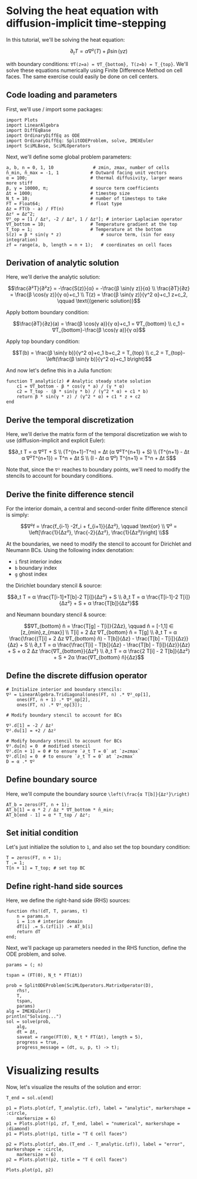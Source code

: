 # Solving the heat equation with diffusion-implicit time-stepping

In this tutorial, we'll be solving the heat equation:

```math
∂_t T = α ∇²(T) + β \sin(γ z)
```

with boundary conditions: ``∇T(z=a) = ∇T_{bottom}, T(z=b) = T_{top}``. We'll solve these equations numerically using Finite Difference Method on cell faces. The same exercise could easily be done on cell centers.

## Code loading and parameters

First, we'll use / import some packages:

```@example diffusionimplicit
import Plots
import LinearAlgebra
import DiffEqBase
import OrdinaryDiffEq as ODE
import OrdinaryDiffEq: SplitODEProblem, solve, IMEXEuler
import SciMLBase, SciMLOperators
```

Next, we'll define some global problem parameters:

```@example diffusionimplicit
a, b, n = 0, 1, 10               # zmin, zmax, number of cells
n̂_min, n̂_max = -1, 1            # Outward facing unit vectors
α = 100;                        # thermal diffusivity, larger means more stiff
β, γ = 10000, π;                # source term coefficients
Δt = 1000;                      # timestep size
N_t = 10;                       # number of timesteps to take
FT = Float64;                   # float type
Δz = FT(b - a) / FT(n)
Δz² = Δz^2;
∇²_op = [1 / Δz², -2 / Δz², 1 / Δz²]; # interior Laplacian operator
∇T_bottom = 10;                 # Temperature gradient at the top
T_top = 1;                      # Temperature at the bottom
S(z) = β * sin(γ * z)               # source term, (sin for easy integration)
zf = range(a, b, length = n + 1);   # coordinates on cell faces
```

## Derivation of analytic solution

Here, we'll derive the analytic solution:

```math
\frac{∂²T}{∂²z} = -\frac{S(z)}{α} = -\frac{β \sin(γ z)}{α} \\
\frac{∂T}{∂z} = \frac{β \cos(γ z)}{γ α}+c_1 \\
T(z) = \frac{β \sin(γ z)}{γ^2 α}+c_1 z+c_2, \qquad \text{(generic solution)}
```

Apply bottom boundary condition:

```math
\frac{∂T}{∂z}(a) = \frac{β \cos(γ a)}{γ α}+c_1 = ∇T_{bottom} \\
c_1 = ∇T_{bottom}-\frac{β \cos(γ a)}{γ α}
```

Apply top boundary condition:

```math
T(b) = \frac{β \sin(γ b)}{γ^2 α}+c_1 b+c_2 = T_{top} \\
c_2 = T_{top}-\left(\frac{β \sin(γ b)}{γ^2 α}+c_1 b\right)
```

And now let's define this in a Julia function:

```@example diffusionimplicit
function T_analytic(z) # Analytic steady state solution
    c1 = ∇T_bottom - β * cos(γ * a) / (γ * α)
    c2 = T_top - (β * sin(γ * b) / (γ^2 * α) + c1 * b)
    return β * sin(γ * z) / (γ^2 * α) + c1 * z + c2
end
```

## Derive the temporal discretization

Here, we'll derive the matrix form of the temporal discretization we wish to use (diffusion-implicit and explicit Euler):

```math
∂_t T = α ∇²T + S \\
(T^{n+1}-T^n) = Δt (α  ∇²T^{n+1} + S) \\
(T^{n+1} - Δt α ∇²T^{n+1}) = T^n + Δt S \\
(I - Δt α ∇²) T^{n+1} = T^n + Δt S
```

Note that, since the ``∇²`` reaches to boundary points, we'll need to modify the stencils to account for boundary conditions.

## Derive the finite difference stencil

For the interior domain, a central and second-order finite difference stencil is simply:

```math
∇²f = \frac{f_{i-1} -2f_i + f_{i+1}}{Δz²}, \qquad \text{or} \\
∇² = \left[\frac{1}{Δz²}, \frac{-2}{Δz²}, \frac{1}{Δz²}\right] \\
```

At the boundaries, we need to modify the stencil to account for Dirichlet and Neumann BCs. Using the following index denotation:

  - `i` first interior index
  - `b` boundary index
  - `g` ghost index

the Dirichlet boundary stencil & source:

```math
∂_t T = α \frac{T[i-1]+T[b]-2 T[i]}{Δz²} + S \\
∂_t T = α \frac{T[i-1]-2 T[i]}{Δz²} + S + α \frac{T[b]}{Δz²}
```

and Neumann boundary stencil & source:

```math
∇T_{bottom} n̂ = \frac{T[g] - T[i]}{2Δz}, \qquad    n̂ = [-1,1] ∈ [z_{min},z_{max}] \\
T[i] + 2 Δz ∇T_{bottom} n̂ = T[g] \\
∂_t T = α \frac{\frac{(T[i] + 2 Δz ∇T_{bottom} n̂) - T[b]}{Δz} - \frac{T[b] - T[i]}{Δz}}{Δz} + S \\
∂_t T = α \frac{\frac{T[i] - T[b]}{Δz} - \frac{T[b] - T[i]}{Δz}}{Δz} + S + α 2 Δz \frac{∇T_{bottom}}{Δz²} \\
∂_t T = α \frac{2 T[i] - 2 T[b]}{Δz²} + S + 2α \frac{∇T_{bottom} n̂}{Δz}
```

## Define the discrete diffusion operator

```@example diffusionimplicit
# Initialize interior and boundary stencils:
∇² = LinearAlgebra.Tridiagonal(ones(FT, n) .* ∇²_op[1],
    ones(FT, n + 1) .* ∇²_op[2],
    ones(FT, n) .* ∇²_op[3]);

# Modify boundary stencil to account for BCs

∇².d[1] = -2 / Δz²
∇².du[1] = +2 / Δz²

# Modify boundary stencil to account for BCs
∇².du[n] = 0  # modified stencil
∇².d[n + 1] = 0 # to ensure `∂_t T = 0` at `z=zmax`
∇².dl[n] = 0  # to ensure `∂_t T = 0` at `z=zmax`
D = α .* ∇²
```

## Define boundary source

Here, we'll compute the boundary source ``\left(\frac{α T[b]}{Δz²}\right)``

```@example diffusionimplicit
AT_b = zeros(FT, n + 1);
AT_b[1] = α * 2 / Δz * ∇T_bottom * n̂_min;
AT_b[end - 1] = α * T_top / Δz²;
```

## Set initial condition

Let's just initialize the solution to `1`, and also set the top boundary condition:

```@example diffusionimplicit
T = zeros(FT, n + 1);
T .= 1;
T[n + 1] = T_top; # set top BC
```

## Define right-hand side sources

Here, we define the right-hand side (RHS) sources:

```@example diffusionimplicit
function rhs!(dT, T, params, t)
    n = params.n
    i = 1:n # interior domain
    dT[i] .= S.(zf[i]) .+ AT_b[i]
    return dT
end;
```

Next, we'll package up parameters needed in the RHS function, define the ODE problem, and solve.

```@example diffusionimplicit
params = (; n)

tspan = (FT(0), N_t * FT(Δt))

prob = SplitODEProblem(SciMLOperators.MatrixOperator(D),
    rhs!,
    T,
    tspan,
    params)
alg = IMEXEuler()
println("Solving...")
sol = solve(prob,
    alg,
    dt = Δt,
    saveat = range(FT(0), N_t * FT(Δt), length = 5),
    progress = true,
    progress_message = (dt, u, p, t) -> t);
```

# Visualizing results

Now, let's visualize the results of the solution and error:

```@example diffusionimplicit
T_end = sol.u[end]

p1 = Plots.plot(zf, T_analytic.(zf), label = "analytic", markershape = :circle,
    markersize = 6)
p1 = Plots.plot!(p1, zf, T_end, label = "numerical", markershape = :diamond)
p1 = Plots.plot!(p1, title = "T ∈ cell faces")

p2 = Plots.plot(zf, abs.(T_end .- T_analytic.(zf)), label = "error", markershape = :circle,
    markersize = 6)
p2 = Plots.plot!(p2, title = "T ∈ cell faces")

Plots.plot(p1, p2)
```
